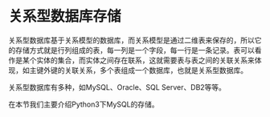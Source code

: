 # 关系型数据库存储

关系型数据库基于关系模型的数据库，而关系模型是通过二维表来保存的，所以它的存储方式就是行列组成的表，每一列是一个字段，每一行是一条记录。表可以看作是某个实体的集合，而实体之间存在联系，这就需要表与表之间的关联关系来体现，如主键外键的关联关系，多个表组成一个数据库，也就是关系型数据库。

关系型数据库有多种，如MySQL、Oracle、SQL Server、DB2等等。

在本节我们主要介绍Python3下MySQL的存储。

